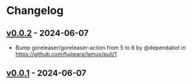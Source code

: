 # Changelog

## [v0.0.2](https://github.com/fujiwara/lamux/compare/v0.0.1...v0.0.2) - 2024-06-07
- Bump goreleaser/goreleaser-action from 5 to 6 by @dependabot in https://github.com/fujiwara/lamux/pull/1

## [v0.0.1](https://github.com/fujiwara/lamux/commits/v0.0.1) - 2024-06-07
